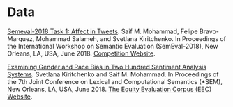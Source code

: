 # Data

[Semeval-2018 Task 1: Affect in Tweets](http://saifmohammad.com/WebDocs/semeval2018-task1.pdf). Saif M. Mohammad, Felipe Bravo-Marquez, Mohammad Salameh, and Svetlana Kiritchenko. In Proceedings of the International Workshop on Semantic Evaluation (SemEval-2018), New Orleans, LA, USA, June 2018. [Competition Website](https://competitions.codalab.org/competitions/17751).

[Examining Gender and Race Bias in Two Hundred Sentiment Analysis Systems](http://saifmohammad.com/WebDocs/EEC/ethics-StarSem-final_with_appendix.pdf). Svetlana Kiritchenko and Saif M. Mohammad. In Proceedings of the 7th Joint Conference on Lexical and Computational Semantics (*SEM), New Orleans, LA, USA, June 2018. [The Equity Evaluation Corpus (EEC) Website](http://saifmohammad.com/WebPages/Biases-SA.html).
